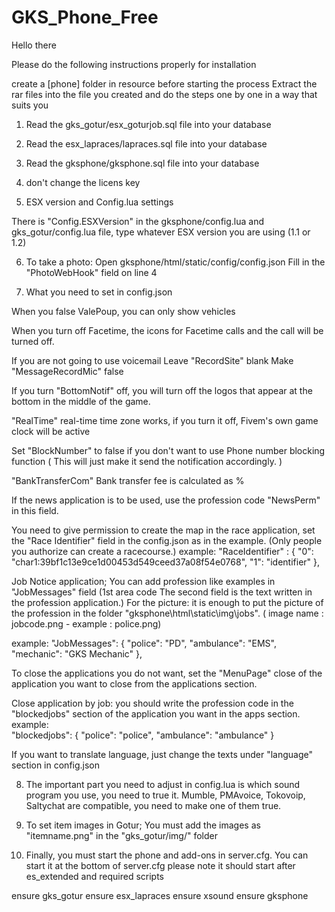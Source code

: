 # GKS_Phone_Free
Hello there

Please do the following instructions properly for installation

create a [phone] folder in resource before starting the process
Extract the rar files into the file you created
and do the steps one by one in a way that suits you

1. Read the gks_gotur/esx_goturjob.sql file into your database
2. Read the esx_lapraces/lapraces.sql file into your database
3. Read the gksphone/gksphone.sql file into your database


4. don't change the licens key

5. ESX version and Config.lua settings

There is "Config.ESXVersion" in the gksphone/config.lua and gks_gotur/config.lua file, type whatever ESX version you are using (1.1 or 1.2)

6. To take a photo: Open gksphone/html/static/config/config.json Fill in the "PhotoWebHook" field on line 4

7. What you need to set in config.json

When you false ValePoup, you can only show vehicles

When you turn off Facetime, the icons for Facetime calls and the call will be turned off.

If you are not going to use voicemail 
Leave "RecordSite" blank
Make "MessageRecordMic" false


If you turn "BottomNotif" off, you will turn off the logos that appear at the bottom in the middle of the game.

"RealTime" real-time time zone works, if you turn it off, Fivem's own game clock will be active

Set "BlockNumber" to false if you don't want to use Phone number blocking function ( This will just make it send the notification accordingly. )

"BankTransferCom" Bank transfer fee is calculated as %

If the news application is to be used, use the profession code "NewsPerm" in this field.

You need to give permission to create the map in the race application, set the "Race Identifier" field in the config.json as in the example. (Only people you authorize can create a racecourse.)
example:
  "RaceIdentifier" : {
    "0": "char1:39bf1c13e9ce1d00453d549ceed37a08f54e0768",
    "1": "identifier"
  },

Job Notice application;
You can add profession like examples in "JobMessages" field 
(1st area code
The second field is the text written in the profession application.)
For the picture: it is enough to put the picture of the profession in the folder "gksphone\html\static\img\jobs". ( image name : jobcode.png - example : police.png)

example: 
  "JobMessages": {
    "police": "PD",
    "ambulance": "EMS",
    "mechanic": "GKS Mechanic"
  },

To close the applications you do not want, set the "MenuPage" close of the application you want to close from the applications section.

Close application by job: you should write the profession code in the "blockedjobs" section of the application you want in the apps section.
example:       
"blockedjobs": {
        "police": "police",
        "ambulance": "ambulance"
   }


If you want to translate language, just change the texts under "language" section in config.json


8. The important part you need to adjust in config.lua is which sound program you use, you need to true it.
Mumble, PMAvoice, Tokovoip, Saltychat are compatible, you need to make one of them true.

9. To set item images in Gotur;
You must add the images as "itemname.png" in the "gks_gotur/img/" folder

10. Finally, you must start the phone and add-ons in server.cfg.
You can start it at the bottom of server.cfg please note it should start after es_extended and required scripts

ensure gks_gotur
ensure esx_lapraces
ensure xsound
ensure gksphone





